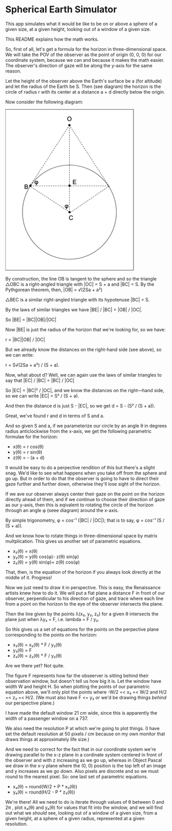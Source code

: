 # Spherical Earth Simulator

This app simulates what it would be like to be on or above a sphere of a given size, at a given height, looking out of a window of a given size.

This README explains how the math works.

So, first of all, let's get a formula for the horizon in three-dimensional space. We will take the POV of the observer as the point of origin (0, 0, 0) for our coordinate system, because we can and because it makes the math easier. The observer's direction of gaze will be along the y-axis for the same reason.

Let the height of the observer above the Earth's surface be a (for altitude) and let the radius of the Earth be S. Then (see diagram) the horizon is the circle of radius r with its center at a distance a + d directly below the origin.

Now consider the following diagram:

<img src="diagram.png" width="400px" />

By construction, the line OB is tangent to the sphere and so the triangle △OBC is a right-angled triangle with |OC| = S + a and |BC| = S. By the Pythgorean theorem, then, |OB| = √(2Sa + a²)

△BEC is a similar right-angled triangle with its hypotenuse |BC| = S.

By the laws of similar triangles we have |BE| / |BC| = |OB| / |OC|.

So |BE| = |BC||OB|/|OC|

Now |BE| is just the radius of the horizon that we're looking for, so we have:

r = |BC||OB| / |OC|

But we already know the distances on the right-hand side (see above), so we can write:

r = S√(2Sa + a²) / (S + a).

Now, what about d? Well, we can again use the laws of similar triangles to say that |EC| / |BC| = |BC| / |OC|

So |EC| = |BC|² / |OC|, and we know the distances on the right—hand side, so we can write |EC| = S² / (S + a).

And then the distance d is just S - |EC|, so we get d = S - (S² / (S + a)).

Great, we've found r and d in terms of S and a.

And so given S and a, if we parameterize our circle by an angle θ in degrees radius anticlockwise from the x-axis, we get the following parametric formulae for the horizon:

* x(θ) = r cos(θ)
* y(θ) = r sin(θ)
* z(θ) = - (a + d)

It would be easy to do a perpective rendition of this but there's a slight snag. We'd like to see what happens when you take off from the sphere and go up. But in order to do that the observer is going to have to direct their gaze further and further down, otherwise they'll lose sight of the horizon.

If we ave our observer always center their gaze on the point on the horizon directly ahead of them, and if we continue to choose their direction of gaze as our y-axis, then this is eqivalent to rotating the circle of the horizon through an angle φ (seee diagram) around the x-axis.

By simple trigonometry, φ = cos⁻¹ (|BC| / |OC|); that is to say, φ = cos⁻¹ (S / (S + a)).

And we know how to rotate things in three-dimensional space by matrix multplication. This gives us another set of parametric equations.

* x₂(θ) = x(θ)
* y₂(θ) = y(θ) cos(φ)- z(θ) sin(φ)
* z₂(θ) = y(θ) sin(φ)+ z(θ) cos(φ)

That, then, is the equation of the horizon if you always look directly at the middle of it. Progress!

Now we just need to draw it in perspective. This is easy, the Renaissance artists knew how to do it. We will put a flat plane a distance F in front of our observer, perpendicular to his direction of gaze, and trace where each line from a point on the horizon to the eye of the observer intersects the plane.

Then the line given by the points λ(x₂, y₂, z₂) for a given θ intersects the plane just when λy₂ = F,  i.e. lambda = F / y₂.

So this gives us a set of equations for the points on the perpective plane corresponding to the points on the horizon:

* x₃(θ) = x₂(θ) * F / y₂(θ)
* y₃(θ) = F
* z₃(θ) = z₂(θ) * F / y₂(θ)

Are we there yet? Not quite.

The figure F represents how far the obseerver is sitting behind their observation window, but doesn't tell us how big it is. Let the window have width W and height H. So when plotting the points of our parametric equation above, we'll only plot the points where -W/2 =< x₃ =< W/2 and  H/2 =< z₃ =< H/2. (We must also have F <= y₂ or we'd be drawing things *behind* our perspective plane.)

I have made the default window 21 cm wide, since this is apparently the width of a passenger window on a 737.

We also need the resolution P at which we're going to plot things. (I have set the default resolution at 50 pixels / cm because on my own monitor that draws things at approximately life size.)

And we need to correct for the fact that in our coordinate system we're drawing parallel to the x-z plane in a cordinate system centered in front of the observer and with z increasing as we go up, whereas in Object Pascal we draw in the x-y plane where the (0, 0) position is the top left of an image and y increases as we go down. Also pixels are discrete and so we must round to the nearest pixel. So: one last set of parametric equations.

* x₄(θ) = round(W/2 + P * x₃(θ))
* y₄(θ) = round(H/2 - P * z₃(θ))

We're there! All we need to do is iterate through values of θ between 0 and 2π , plot x₄(θ) and y₄(θ) for values that fit into the window, and we will find out what we *should* see, looking out of a window of a given size, from a given height, at a sphere of a given radius, represented at a given resolution.
